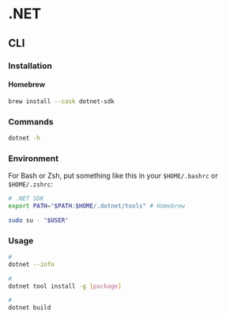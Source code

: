 # .NET

<!--
https://www.hangfire.io/
FROM docker.io/microsoft/dotnet:2.2-sdk AS build
-->

## CLI

### Installation

#### Homebrew

```sh
brew install --cask dotnet-sdk
```

### Commands

```sh
dotnet -h
```

### Environment

For Bash or Zsh, put something like this in your `$HOME/.bashrc` or `$HOME/.zshrc`:

```sh
# .NET SDK
export PATH="$PATH:$HOME/.dotnet/tools" # Homebrew
```

```sh
sudo su - "$USER"
```

### Usage

```sh
#
dotnet --info

#
dotnet tool install -g [package]

#
dotnet build
```
